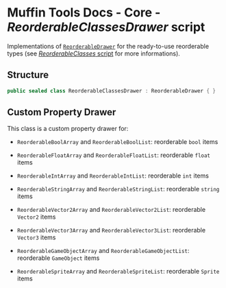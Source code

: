 # Muffin Tools Docs - Core - *ReorderableClassesDrawer* script

Implementations of [`ReorderableDrawer`](./reorderable-drawer.md) for the ready-to-use reorderable types (see [*ReorderableClasses* script](./reorderable-classes) for more informations).

## Structure

```cs
public sealed class ReorderableClassesDrawer : ReorderableDrawer { }
```

## Custom Property Drawer

This class is a custom property drawer for:

- `ReorderableBoolArray` and `ReorderableBoolList`: reorderable `bool` items
- `ReorderableFloatArray` and `ReorderableFloatList`: reorderable `float` items
- `ReorderableIntArray` and `ReorderableIntList`: reorderable `int` items
- `ReorderableStringArray` and `ReorderableStringList`: reorderable `string` items

- `ReorderableVector2Array` and `ReorderableVector2List`: reorderable `Vector2` items
- `ReorderableVector3Array` and `ReorderableVector3List`: reorderable `Vector3` items
- `ReorderableGameObjectArray` and `ReorderableGameObjectList`: reorderable `GameObject` items
- `ReorderableSpriteArray` and `ReorderableSpriteList`: reorderable `Sprite` items